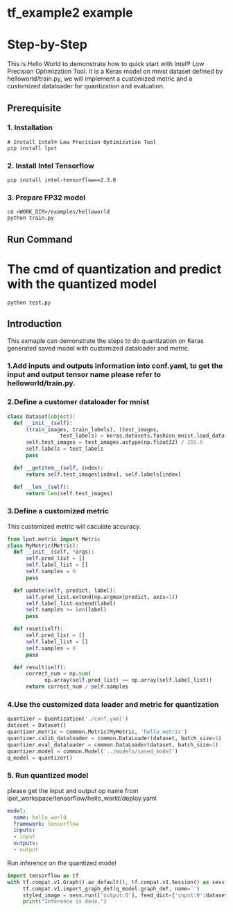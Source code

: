 tf_example2 example
=====================

Step-by-Step
============

This is Hello World to demonstrate how to quick start with Intel® Low Precision Optimization Tool. It is a Keras model on mnist dataset defined by helloworld/train.py, we will implement a customized metric and a customized dataloader for quantization and evaluation.


## Prerequisite

### 1. Installation
```shell
# Install Intel® Low Precision Optimization Tool
pip install lpot
```
### 2. Install Intel Tensorflow
```shell
pip install intel-tensorflow==2.3.0
```

### 3. Prepare FP32 model
```shell
cd <WORK_DIR>/examples/helloworld
python train.py
```
## Run Command
  # The cmd of quantization and predict with the quantized model 
  ```shell
  python test.py 
  ```
## Introduction 
This exmaple can demonstrate the steps to do quantization on Keras generated saved model with customized dataloader and metric. 
### 1.Add inputs and outputs information into conf.yaml, to get the input and output tensor name please refer to helloworld/train.py.  

### 2.Define a customer dataloader for mnist  

```python
class Dataset(object):
  def __init__(self):
      (train_images, train_labels), (test_images,
                 test_labels) = keras.datasets.fashion_mnist.load_data()
      self.test_images = test_images.astype(np.float32) / 255.0
      self.labels = test_labels
      pass

  def __getitem__(self, index):
      return self.test_images[index], self.labels[index]

  def __len__(self):
      return len(self.test_images)

```

### 3.Define a customized metric  
This customized metric will caculate accuracy.
```python
from lpot.metric import Metric
class MyMetric(Metric):
  def __init__(self, *args):
      self.pred_list = []
      self.label_list = []
      self.samples = 0
      pass

  def update(self, predict, label):
      self.pred_list.extend(np.argmax(predict, axis=1))
      self.label_list.extend(label)
      self.samples += len(label) 
      pass

  def reset(self):
      self.pred_list = []
      self.label_list = []
      self.samples = 0
      pass

  def result(self):
      correct_num = np.sum(
            np.array(self.pred_list) == np.array(self.label_list))
      return correct_num / self.samples

```
### 4.Use the customized data loader and metric for quantization 
```python
quantizer = Quantization('./conf.yaml')
dataset = Dataset()
quantizer.metric = common.Metric(MyMetric, 'hello_metric')
quantizer.calib_dataloader = common.DataLoader(dataset, batch_size=1)
quantizer.eval_dataloader = common.DataLoader(dataset, batch_size=1)
quantizer.model = common.Model('../models/saved_model')
q_model = quantizer()

```

### 5. Run quantized model
please get the input and output op name from lpot_workspace/tensorflow/hello_world/deploy.yaml
```yaml
model:
  name: hello_world
  framework: tensorflow
  inputs:
  - input
  outputs:
  - output
```
Run inference on the quantized model
```python
import tensorflow as tf
with tf.compat.v1.Graph().as_default(), tf.compat.v1.Session() as sess:
     tf.compat.v1.import_graph_def(q_model.graph_def, name='')
     styled_image = sess.run(['output:0'], feed_dict={'input:0':dataset.test_images})
     print("Inference is done.")
```
